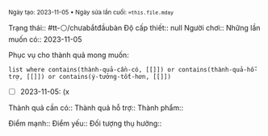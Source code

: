 <sub>Ngày tạo: 2023-11-05 •  Ngày sửa lần cuối: `=this.file.mday`</sub>

Trạng thái:: #tt-⚪/chưabắtđầubàn
Độ cấp thiết:: null
Người chơi::
Những lần muốn có:: 2023-11-05

Phục vụ cho thành quả mong muốn:
```dataview
list where contains(thành-quả-cần-có, [[]]) or contains(thành-quả-hỗ-trợ, [[]]) or contains(ý-tưởng-tốt-hơn, [[]]) 
```

- [ ] 2023-11-05:  (x

Thành quả cần có::
Thành quả hỗ trợ::
Thành phẩm::

Điểm mạnh::
Điểm yếu::
Đối tượng thụ hưởng::

